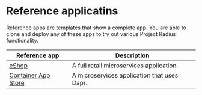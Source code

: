 # Reference applicatins

Reference apps are templates that show a complete app. You are able to clone and deploy any of these apps to try out various Project Radius functionality.

| Reference app | Description |
|---------------|-------------|
| [eShop](./eshop) | A full retail microservices application. |
| [Container App Store](./container-app-store) | A microservices application that uses Dapr. |
